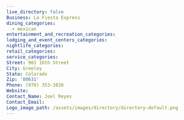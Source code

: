 ```yaml
---
live_directory: false
Business: La Fiesta Express
dining_categories:
  - mexican
entertainment_and_recreation_categories:
lodging_and_event_centers_categories:
nightlife_categories:
retail_categories:
service_categories:
Street: 901 16th Street
City: Greeley
State: Colorado
Zip: '80631'
Phone: (970) 353-1026
Website:
Contact_Name: Joel Reyes
Contact_Email:
Logo_image_path: /assets/images/directory/directory-default.png
---
```



